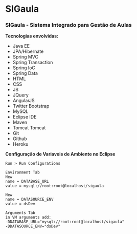 # SIGaula
### SIGaula - Sistema Integrado para Gestão de Aulas

**Tecnologias envolvidas:**   
* Java EE 
* JPA/Hibernate
* Spring MVC
* Spring Transaction
* Spring IoC
* Spring Data
* HTML 
* CSS 
* JS
* JQuery
* AngularJS
* Twitter Bootstrap
* MySQL
* Eclipse IDE
* Maven 	
* Tomcat Tomcat
* Git
* Github 	
* Heroku


**Configuração de Variaveis de Ambiente no Eclipse**   
``` 
Run > Run Configurations 

Environment Tab 
New 
name = DATABASE_URL
value = mysql://root:root@localhost/sigaula

New
name = DATASOURCE_ENV
value = dsDev

Arguments Tab
in VM arguments add:
-DDATABASE_URL="mysql://root:root@localhost/sigaula"
-DDATASOURCE_ENV="dsDev"
```   
